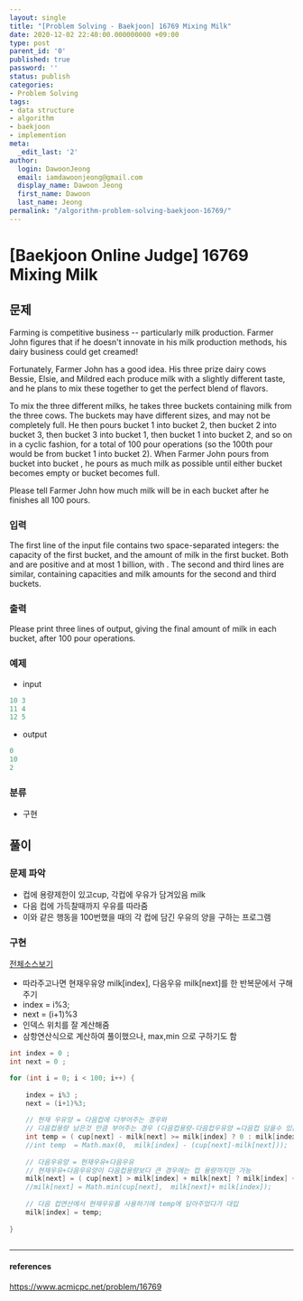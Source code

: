 ```yaml
---
layout: single
title: "[Problem Solving - Baekjoon] 16769 Mixing Milk"
date: 2020-12-02 22:40:00.000000000 +09:00
type: post
parent_id: '0'
published: true
password: ''
status: publish
categories:
- Problem Solving
tags:
- data structure
- algorithm
- baekjoon
- implemention
meta:
  _edit_last: '2'
author:
  login: DawoonJeong
  email: iamdawoonjeong@gmail.com
  display_name: Dawoon Jeong
  first_name: Dawoon
  last_name: Jeong
permalink: "/algorithm-problem-solving-baekjoon-16769/"
---
```

# [Baekjoon Online Judge] 16769 Mixing Milk

## 문제
Farming is competitive business -- particularly milk production. Farmer John figures that if he doesn't innovate in his milk production methods, his dairy business could get creamed!

Fortunately, Farmer John has a good idea. His three prize dairy cows Bessie, Elsie, and Mildred each produce milk with a slightly different taste, and he plans to mix these together to get the perfect blend of flavors.

To mix the three different milks, he takes three buckets containing milk from the three cows. The buckets may have different sizes, and may not be completely full. He then pours bucket 1 into bucket 2, then bucket 2 into bucket 3, then bucket 3 into bucket 1, then bucket 1 into bucket 2, and so on in a cyclic fashion, for a total of 100 pour operations (so the 100th pour would be from bucket 1 into bucket 2). When Farmer John pours from bucket  into bucket , he pours as much milk as possible until either bucket  becomes empty or bucket  becomes full.

Please tell Farmer John how much milk will be in each bucket after he finishes all 100 pours.

### 입력
The first line of the input file contains two space-separated integers: the capacity  of the first bucket, and the amount of milk  in the first bucket. Both  and  are positive and at most 1 billion, with . The second and third lines are similar, containing capacities and milk amounts for the second and third buckets.

### 출력
Please print three lines of output, giving the final amount of milk in each bucket, after 100 pour operations.

### 예제
- input

```java
10 3
11 4
12 5
```

- output

```java
0
10
2
```

### 분류
- 구현 

## 풀이

### 문제 파악
- 컵에 용량제한이 있고cup, 각컵에 우유가 담겨있음 milk
- 다음 컵에 가득찰때까지 우유를 따라줌 
- 이와 같은 행동을 100번했을 때의 각 컵에 담긴 우유의 양을 구하는 프로그램 

### 구현

[전체소스보기](https://github.com/iamdawoonjeong/java-datastructure-algorithm/blob/master/java-algorithm-problem-solving/src/baekjoon/problem16769/Main.java)


- 따라주고나면 현재우유양 milk[index], 다음우유 milk[next]를 한 반복문에서 구해주기
- index = i%3; 
- next = (i+1)%3 
- 인덱스 위치를 잘 계산해줌
- 삼항연산식으로 계산하여 풀이했으나, max,min 으로 구하기도 함 

```java
int index = 0 ;
int next = 0 ;

for (int i = 0; i < 100; i++) {
    
    index = i%3 ;
    next = (i+1)%3;
    
    // 현재 우유양 = 다음컵에 다부어주는 경우와
    // 다음컵용량 남은것 만큼 부어주는 경우 (다음컵용량-다음컵우유양 =다음컵 담을수 있는양)
    int temp = ( cup[next] - milk[next] >= milk[index] ? 0 : milk[index] - (cup[next] - milk[next]));
    //int temp  = Math.max(0,  milk[index] - (cup[next]-milk[next]));
    
    // 다음우유양 = 현재우유+다음우유 
    // 현재우유+다음우유양이 다음컵용량보다 큰 경우에는 컵 용량까지만 가능  
    milk[next] = ( cup[next] > milk[index] + milk[next] ? milk[index] + milk[next]: cup[next]);
    //milk[next] = Math.min(cup[next],  milk[next]+ milk[index]);
    
    // 다음 컵연산에서 현재우유를 사용하기에 temp에 담아주었다가 대입
    milk[index] = temp;
    
}
        
```

---

#### references
<https://www.acmicpc.net/problem/16769>